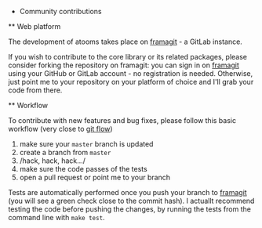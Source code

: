 * Community contributions

** Web platform

The development of atooms takes place on [framagit](https://framagit.org/atooms) - a GitLab instance.

If you wish to contribute to the core library or its related packages, please consider forking the repository on framagit: you can sign in on [framagit](https://framagit.org) using your GitHub or GitLab account - no registration is needed. Otherwise, just point me to your repository on your platform of choice and I'll grab your code from there.

** Workflow

To contribute with new features and bug fixes, please follow this basic workflow (very close to [git flow](https://guides.github.com/introduction/flow/))

1. make sure your `master` branch is updated
2. create a branch from `master`
3. /hack, hack, hack.../
4. make sure the code passes of the tests
5. open a pull request or point me to your branch

Tests are automatically performed once you push your branch to [framagit](https://framagit.org) (you will see a green check close to the commit hash). I actuallt recommend testing the code before pushing the changes, by running the tests from the command line with `make test`.
